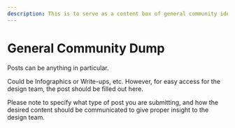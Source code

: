 ```yaml
---
description: This is to serve as a content box of general community ideas.
---
```


# General Community Dump

Posts can be anything in particular.&#x20;

Could be Infographics or Write-ups, etc. However, for easy access for the design team, the post should be filled out here.

Please note to specify what type of post you are submitting, and how the desired content should be communicated to give proper insight to the design team.
